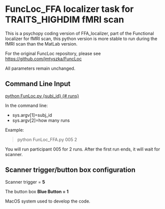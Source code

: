 # FuncLoc_FFA localizer task for TRAITS_HIGHDIM fMRI scan
This is a psychopy coding version of FFA_localizer, part of the Functional localizer for fMRI scan, this python version is more stable to run during the fMRI scan than the MatLab version. 

For the original FuncLoc repository, please see https://github.com/jmtyszka/FuncLoc 

All parameters remain unchanged. 

## Command Line Input

<ins>python FunLoc.py {subj_id} {# runs}</ins>

In the command line:
- sys.argv[1]=subj_id 
- sys.argv[2]=how many runs

Example:
> python FunLoc_FFA.py 005 2

You will run participant 005 for 2 runs. After the first run ends, it will wait for scanner. 

## Scanner trigger/button box configuration

Scanner trigger = **5**

The button box **Blue Button = 1**

MacOS system used to develop the code. 


